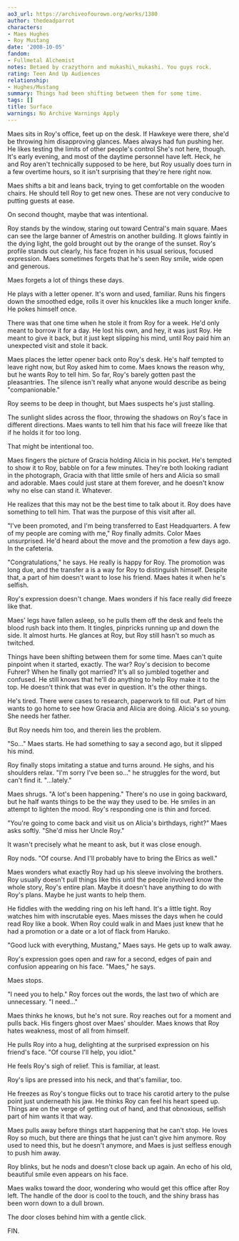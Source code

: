 ```yaml
---
ao3_url: https://archiveofourown.org/works/1380
author: thedeadparrot
characters:
- Maes Hughes
- Roy Mustang
date: '2008-10-05'
fandom:
- Fullmetal Alchemist
notes: Betaed by crazythorn and mukashi\_mukashi. You guys rock.
rating: Teen And Up Audiences
relationship:
- Hughes/Mustang
summary: Things had been shifting between them for some time.
tags: []
title: Surface
warnings: No Archive Warnings Apply
---
```


Maes sits in Roy's office, feet up on the desk. If Hawkeye were there, she'd be throwing him disapproving glances. Maes always had fun pushing her. He likes testing the limits of other people's control She's not here, though. It's early evening, and most of the daytime personnel have left. Heck, he and Roy aren't technically supposed to be here, but Roy usually does turn in a few overtime hours, so it isn't surprising that they're here right now.

Maes shifts a bit and leans back, trying to get comfortable on the wooden chairs. He should tell Roy to get new ones. These are not very conducive to putting guests at ease.

On second thought, maybe that was intentional.

Roy stands by the window, staring out toward Central's main square. Maes can see the large banner of Amestris on another building. It glows faintly in the dying light, the gold brought out by the orange of the sunset. Roy's profile stands out clearly, his face frozen in his usual serious, focused expression. Maes sometimes forgets that he's seen Roy smile, wide open and generous.

Maes forgets a lot of things these days.

He plays with a letter opener. It's worn and used, familiar. Runs his fingers down the smoothed edge, rolls it over his knuckles like a much longer knife. He pokes himself once.

There was that one time when he stole it from Roy for a week. He'd only meant to borrow it for a day. He lost his own, and hey, it was just Roy. He meant to give it back, but it just kept slipping his mind, until Roy paid him an unexpected visit and stole it back.

Maes places the letter opener back onto Roy's desk. He's half tempted to leave right now, but Roy asked him to come. Maes knows the reason why, but he wants Roy to tell him. So far, Roy's barely gotten past the pleasantries. The silence isn't really what anyone would describe as being "companionable."

Roy seems to be deep in thought, but Maes suspects he's just stalling.

The sunlight slides across the floor, throwing the shadows on Roy's face in different directions. Maes wants to tell him that his face will freeze like that if he holds it for too long.

That might be intentional too.

Maes fingers the picture of Gracia holding Alicia in his pocket. He's tempted to show it to Roy, babble on for a few minutes. They're both looking radiant in the photograph, Gracia with that little smile of hers and Alicia so small and adorable. Maes could just stare at them forever, and he doesn't know why no else can stand it. Whatever.

He realizes that this may not be the best time to talk about it. Roy does have something to tell him. That was the purpose of this visit after all.

"I've been promoted, and I'm being transferred to East Headquarters. A few of my people are coming with me," Roy finally admits. Color Maes unsurprised. He'd heard about the move and the promotion a few days ago. In the cafeteria.

"Congratulations," he says. He really is happy for Roy. The promotion was long due, and the transfer a is a way for Roy to distinguish himself. Despite that, a part of him doesn't want to lose his friend. Maes hates it when he's selfish.

Roy's expression doesn't change. Maes wonders if his face really did freeze like that.

Maes' legs have fallen asleep, so he pulls them off the desk and feels the blood rush back into them. It tingles, pinpricks running up and down the side. It almost hurts. He glances at Roy, but Roy still hasn't so much as twitched.

Things have been shifting between them for some time. Maes can't quite pinpoint when it started, exactly. The war? Roy's decision to become Fuhrer? When he finally got married? It's all so jumbled together and confused. He still knows that he'll do anything to help Roy make it to the top. He doesn't think that was ever in question. It's the other things.

He's tired. There were cases to research, paperwork to fill out. Part of him wants to go home to see how Gracia and Alicia are doing. Alicia's so young. She needs her father.

But Roy needs him too, and therein lies the problem.

"So..." Maes starts. He had something to say a second ago, but it slipped his mind.

Roy finally stops imitating a statue and turns around. He sighs, and his shoulders relax. "I'm sorry I've been so..." he struggles for the word, but can't find it. "...lately."

Maes shrugs. "A lot's been happening." There's no use in going backward, but he half wants things to be the way they used to be. He smiles in an attempt to lighten the mood. Roy's responding one is thin and forced.

"You're going to come back and visit us on Alicia's birthdays, right?" Maes asks softly. "She'd miss her Uncle Roy."

It wasn't precisely what he meant to ask, but it was close enough.

Roy nods. "Of course. And I'll probably have to bring the Elrics as well."

Maes wonders what exactly Roy had up his sleeve involving the brothers. Roy usually doesn't pull things like this until the people involved know the whole story, Roy's entire plan. Maybe it doesn't have anything to do with Roy's plans. Maybe he just wants to help them.

He fiddles with the wedding ring on his left hand. It's a little tight. Roy watches him with inscrutable eyes. Maes misses the days when he could read Roy like a book. When Roy could walk in and Maes just knew that he had a promotion or a date or a lot of flack from Haruko.

"Good luck with everything, Mustang," Maes says. He gets up to walk away.

Roy's expression goes open and raw for a second, edges of pain and confusion appearing on his face. "Maes," he says.

Maes stops.

"I need you to help." Roy forces out the words, the last two of which are unnecessary. "I need..."

Maes thinks he knows, but he's not sure. Roy reaches out for a moment and pulls back. His fingers ghost over Maes' shoulder. Maes knows that Roy hates weakness, most of all from himself.

He pulls Roy into a hug, delighting at the surprised expression on his friend's face. "Of course I'll help, you idiot."

He feels Roy's sigh of relief. This is familiar, at least.

Roy's lips are pressed into his neck, and that's familiar, too.

He freezes as Roy's tongue flicks out to trace his carotid artery to the pulse point just underneath his jaw. He thinks Roy can feel his heart speed up. Things are on the verge of getting out of hand, and that obnoxious, selfish part of him wants it that way.

Maes pulls away before things start happening that he can't stop. He loves Roy so much, but there are things that he just can't give him anymore. Roy used to need this, but he doesn't anymore, and Maes is just selfless enough to push him away.

Roy blinks, but he nods and doesn't close back up again. An echo of his old, beautiful smile even appears on his face.

Maes walks toward the door, wondering who would get this office after Roy left. The handle of the door is cool to the touch, and the shiny brass has been worn down to a dull brown.

The door closes behind him with a gentle click.

FIN.
